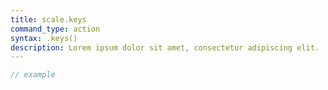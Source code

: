 ```yaml
---
title: scale.keys
command_type: action
syntax: .keys()
description: Lorem ipsum dolor sit amet, consectetur adipiscing elit.
---
```


```javascript
// example
```